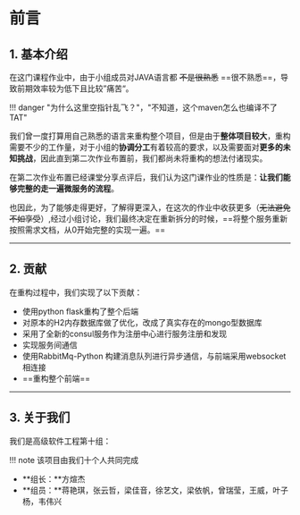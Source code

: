 # 前言

## 1. 基本介绍

在这门课程作业中，由于小组成员对JAVA语言都 <del>不是很熟悉</del> ==很不熟悉==，导致前期效率较为低下且比较”痛苦“。

!!! danger 
    "为什么这里空指针乱飞？"，"不知道，这个maven怎么也编译不了TAT"<br>
    


我们曾一度打算用自己熟悉的语言来重构整个项目，但是由于**整体项目较大**，重构需要不少的工作量，对于小组的**协调分工**有着较高的要求，以及需要面对**更多的未知挑战**，因此直到第二次作业布置前，我们都尚未将重构的想法付诸现实。

在第二次作业布置已经课堂分享点评后，我们认为这门课作业的性质是：**让我们能够完整的走一遍微服务的流程**。

也因此，为了能够走得更好，了解得更深入，在这次的作业中收获更多（<del>无法避免不如享受</del>）,经过小组讨论，我们最终决定在重新拆分的时候，==将整个服务重新按照需求文档，从0开始完整的实现一遍。==



-------







## 2. 贡献

在重构过程中，我们实现了以下贡献：



* 使用python flask重构了整个后端
* 对原本的H2内存数据库做了优化，改成了真实存在的mongo型数据库
* 采用了全新的consul服务作为注册中心进行服务注册和发现
* 实现服务间通信
* 使用RabbitMq-Python 构建消息队列进行异步通信，与前端采用websocket相连接
* ==重构整个前端==



-----



## 3. 关于我们

我们是高级软件工程第十组：

!!! note
    该项目由我们十个人共同完成

* **组长：**方煊杰
* **组员：**蒋艳琪，张云哲，梁佳音，徐艺文，梁依帆，曾瑞莹，王威，叶子杨，韦伟兴





​    